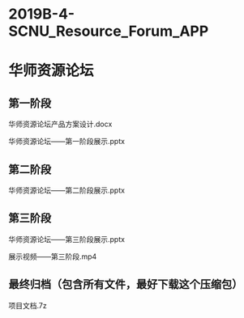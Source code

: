 # 2019B-4-SCNU_Resource_Forum_APP
# 华师资源论坛

## 第一阶段
华师资源论坛产品方案设计.docx

华师资源论坛——第一阶段展示.pptx

## 第二阶段
华师资源论坛——第二阶段展示.pptx

## 第三阶段
华师资源论坛——第三阶段展示.pptx

展示视频——第三阶段.mp4

## 最终归档（包含所有文件，最好下载这个压缩包）
项目文档.7z
